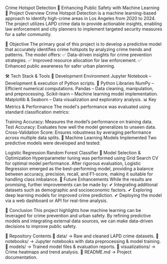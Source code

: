 Crime Hotspot Detection 🚨
Enhancing Public Safety with Machine Learning
📌 Project Overview
Crime Hotspot Detection is a machine learning-based approach to identify high-crime areas in Los Angeles from 2020 to 2024. The project utilizes LAPD crime data to provide actionable insights, enabling law enforcement and city planners to implement targeted security measures for a safer community.

🎯 Objective
The primary goal of this project is to develop a predictive model that accurately identifies crime hotspots by analyzing crime trends and patterns. The model offers:
✅ Data-driven insights for crime prevention strategies.
✅ Improved resource allocation for law enforcement.
✅ Enhanced public awareness for safer urban planning.

🛠 Tech Stack & Tools
📌 Development Environment
Jupyter Notebook – Development & execution of Python scripts.
📌 Python Libraries
NumPy – Efficient numerical computations.
Pandas – Data cleaning, manipulation, and preprocessing.
Scikit-learn – Machine learning model implementation.
Matplotlib & Seaborn – Data visualization and exploratory analysis.
📊 Key Metrics & Performance
The model's performance was evaluated using standard classification metrics:

Training Accuracy: Measures the model’s performance on training data.
Test Accuracy: Evaluates how well the model generalizes to unseen data.
Cross-Validation Score: Ensures robustness by averaging performance across multiple data splits.
🚀 Machine Learning Models Implemented
Two predictive models were developed and tested:

Logistic Regression
Random Forest Classifier
🔎 Model Selection & Optimization
Hyperparameter tuning was performed using Grid Search CV for optimal model performance.
After rigorous evaluation, Logistic Regression emerged as the best-performing model, providing a balance between accuracy, precision, recall, and F1-score, making it suitable for handling class imbalance.
🔮 Future Enhancements
While the results are promising, further improvements can be made by:
✔ Integrating additional datasets such as demographic and socioeconomic factors.
✔ Exploring deep learning models for improved crime prediction.
✔ Deploying the model via a web dashboard or API for real-time analysis.

📌 Conclusion
This project highlights how machine learning can be leveraged for crime prevention and urban safety. By refining predictive models and integrating external data sources, we can make data-driven decisions to improve public safety.

📎 Repository Contents
📂 data/ → Raw and cleaned LAPD crime datasets.
📂 notebooks/ → Jupyter notebooks with data preprocessing & model training.
📂 models/ → Trained model files & evaluation reports.
📂 visualizations/ → Crime heatmaps and trend analysis.
📂 README.md → Project documentation.

